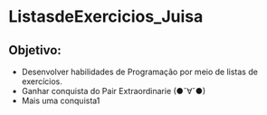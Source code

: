 # ListasdeExercicios_Juisa

## Objetivo:

- Desenvolver habilidades de Programação por meio de listas de exercícios.
- Ganhar conquista do Pair Extraordinarie (●ˇ∀ˇ●)
- Mais uma conquista1
